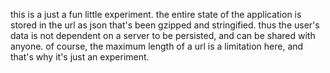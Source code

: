 this is a just a fun little experiment. the entire state of the application is stored in the url as json that's been gzipped and stringified. thus the user's data is not dependent on a server to be persisted, and can be shared with anyone. of course, the maximum length of a url is a limitation here, and that's why it's just an experiment.
